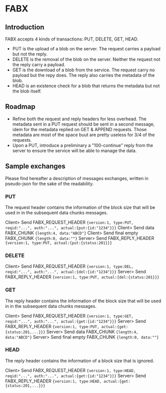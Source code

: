 # FABX

## Introduction

FABX accepts 4 kinds of transactions: PUT, DELETE, GET, HEAD.

* PUT is the upload of a blob on the server. The request carries a payload but not
  the reply.
* DELETE is the removal of the blob on the server. Neither the request not the reply
  carry a payload.
* GET is the download of a blob from the service. The request carry no payload but
  the repy does. The reply also carries the metadata of the blob.
* HEAD is an existence check for a blob that returns the metadata but not the
  blob itself.

## Roadmap

* Refine both the request and reply headers for less overhead. The metadata
  sent in a PUT request should be sent in a second message, idem for the metadata
  replied on GET & APPEND requests. Those metadata are most of the space buut are
  pretty useless for 3/4 of the requests. 
* Upon a PUT, introduce a preliminary a "100-continue" reply from the server to
  ensure the service will be able to manage the data.

## Sample exchanges

Please find hereafter a description of messages exchanges, written in pseudo-json for
the sake of the readability.
 
### PUT

The request header contains the information of the block size that will be used in
in the subsequent data chunks messages. 

Client> Send FABX_REQUEST_HEADER `{version:1, type:PUT, reqid:"...", auth:"...", actual:{put:{id:"1234"}}}`
Client> Send data FABX_CHUNK `{length:4, data:"ABCD"}` 
Client> Send final empty FABX_CHUNK `{length:0, data:""}`
Server> Send FABX_REPLY_HEADER `{version:1, type:PUT, actual:{put:{status:201}}}`

### DELETE

Client> Send FABX_REQUEST_HEADER `{version:1, type:DEL, reqid:"...", auth:"...", actual:{del:{id:"1234"}}}`
Server> Send FABX_REPLY_HEADER `{version:1, type:PUT, actual:{del:{status:201}}}`

### GET

The reply header contains the information of the block size that will be used in
in the subsequent data chunks messages. 

Client> Send FABX_REQUEST_HEADER `{version:1, type:GET, reqid:"...", auth:"...", actual:{get:{id:"1234"}}}`
Server> Send FABX_REPLY_HEADER `{version:1, type:PUT, actual:{get:{status:201,...}}}`
Server> Send data FABX_CHUNK `{length:4, data:"ABCD"}`
Server> Send final empty FABX_CHUNK `{length:0, data:""}`

### HEAD

The reply header contains the information of a block size that is ignored.

Client> Send FABX_REQUEST_HEADER `{version:1, type:HEAD, reqid:"...", auth:"...", actual:{get:{id:"1234"}}}`
Server> Send FABX_REPLY_HEADER `{version:1, type:HEAD, actual:{get:{status:201,...}}}`
